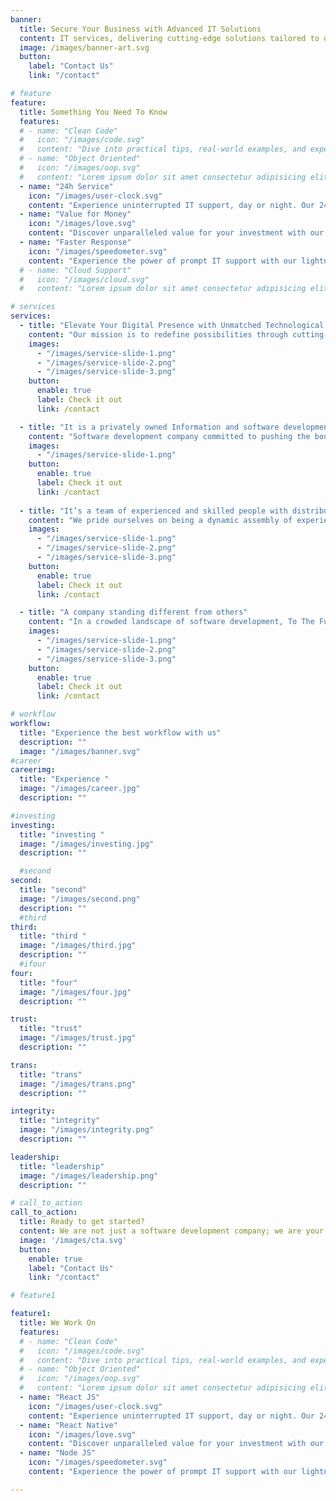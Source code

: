 ```yaml
---
banner:
  title: Secure Your Business with Advanced IT Solutions
  content: IT services, delivering cutting-edge solutions tailored to optimize performance and drive success in the digital landscape.
  image: /images/banner-art.svg
  button:
    label: "Contact Us"
    link: "/contact"

# feature
feature: 
  title: Something You Need To Know
  features:
  # - name: "Clean Code"
  #   icon: "/images/code.svg"
  #   content: "Dive into practical tips, real-world examples, and expert insights to elevate your coding craftsmanship and make your codebase a joy to work with."
  # - name: "Object Oriented"
  #   icon: "/images/oop.svg"
  #   content: "Lorem ipsum dolor sit amet consectetur adipisicing elit quam nihil"
  - name: "24h Service"
    icon: "/images/user-clock.svg"
    content: "Experience uninterrupted IT support, day or night. Our 24/7 service ensures that your technology stays seamlessly operational around the clock. Trust our dedicated team to deliver swift resolutions, expert guidance, and peace of mind whenever you need it."
  - name: "Value for Money"
    icon: "/images/love.svg"
    content: "Discover unparalleled value for your investment with our IT services. We pride ourselves on delivering robust solutions that not only meet your technology needs but also optimize costs. Experience a harmonious blend of quality, efficiency, and affordability, making every IT investment truly worthwhile."
  - name: "Faster Response"
    icon: "/images/speedometer.svg"
    content: "Experience the power of prompt IT support with our lightning-fast response times. When challenges arise, our dedicated team leaps into action, ensuring minimal downtime and delivering solutions at the speed of your business. Trust us to keep your technology running seamlessly, always one step ahead."
  # - name: "Cloud Support"
  #   icon: "/images/cloud.svg"
  #   content: "Lorem ipsum dolor sit amet consectetur adipisicing elit quam nihil"

# services
services:
  - title: "Elevate Your Digital Presence with Unmatched Technological Prowess."
    content: "Our mission is to redefine possibilities through cutting-edge software development, leveraging the latest technologies to drive transformative outcomes for our clients. We aim to be the go-to partner for those seeking unparalleled expertise in the IT landscape."
    images:
      - "/images/service-slide-1.png"
      - "/images/service-slide-2.png"
      - "/images/service-slide-3.png"
    button:
      enable: true
      label: Check it out
      link: /contact

  - title: "It is a privately owned Information and software development company"
    content: "Software development company committed to pushing the boundaries of technological innovation. With a focus on tailored solutions and client satisfaction, we stand as a beacon of excellence in the dynamic landscape of software development."
    images: 
      - "/images/service-slide-1.png"
    button:
      enable: true
      label: Check it out
      link: /contact
  
  - title: "It’s a team of experienced and skilled people with distributions"
    content: "We pride ourselves on being a dynamic assembly of experienced and skilled professionals united by a passion for excellence. With a wealth of knowledge and a commitment to precision, we are dedicated to delivering top-tier distributions and solutions."
    images:
      - "/images/service-slide-1.png"
      - "/images/service-slide-2.png"
      - "/images/service-slide-3.png"
    button:
      enable: true
      label: Check it out
      link: /contact

  - title: "A company standing different from others"
    content: "In a crowded landscape of software development, To The Future emerges as a beacon of innovation and unparalleled excellence. We don't just create software; we craft transformative solutions that set us apart from the rest. Here's why [Company Name] stands head and shoulders above the competition."
    images:
      - "/images/service-slide-1.png"
      - "/images/service-slide-2.png"
      - "/images/service-slide-3.png"
    button:
      enable: true
      label: Check it out
      link: /contact

# workflow
workflow: 
  title: "Experience the best workflow with us"
  description: ""
  image: "/images/banner.svg"
#career
careerimg: 
  title: "Experience "
  image: "/images/career.jpg"
  description: ""

#investing
investing: 
  title: "investing "
  image: "/images/investing.jpg"
  description: ""

  #second
second: 
  title: "second"
  image: "/images/second.png"
  description: ""
  #third
third: 
  title: "third "
  image: "/images/third.jpg"
  description: ""
  #ifour
four: 
  title: "four"
  image: "/images/four.jpg"
  description: ""

trust: 
  title: "trust"
  image: "/images/trust.jpg"
  description: ""

trans: 
  title: "trans"
  image: "/images/trans.png"
  description: ""

integrity: 
  title: "integrity"
  image: "/images/integrity.png"
  description: ""

leadership: 
  title: "leadership"
  image: "/images/leadership.png"
  description: ""

# call_to_action
call_to_action:
  title: Ready to get started?
  content: We are not just a software development company; we are your partners in progress. Here's why we are ready to get started on your next project.
  image: '/images/cta.svg'
  button:
    enable: true
    label: "Contact Us"
    link: "/contact"

# feature1

feature1: 
  title: We Work On
  features:
  # - name: "Clean Code"
  #   icon: "/images/code.svg"
  #   content: "Dive into practical tips, real-world examples, and expert insights to elevate your coding craftsmanship and make your codebase a joy to work with."
  # - name: "Object Oriented"
  #   icon: "/images/oop.svg"
  #   content: "Lorem ipsum dolor sit amet consectetur adipisicing elit quam nihil"
  - name: "React JS"
    icon: "/images/user-clock.svg"
    content: "Experience uninterrupted IT support, day or night. Our 24/7 service ensures that your technology stays seamlessly operational around the clock. Trust our dedicated team to deliver swift resolutions, expert guidance, and peace of mind whenever you need it."
  - name: "React Native"
    icon: "/images/love.svg"
    content: "Discover unparalleled value for your investment with our IT services. We pride ourselves on delivering robust solutions that not only meet your technology needs but also optimize costs. Experience a harmonious blend of quality, efficiency, and affordability, making every IT investment truly worthwhile."
  - name: "Node JS"
    icon: "/images/speedometer.svg"
    content: "Experience the power of prompt IT support with our lightning-fast response times. When challenges arise, our dedicated team leaps into action, ensuring minimal downtime and delivering solutions at the speed of your business. Trust us to keep your technology running seamlessly, always one step ahead."

---
```

